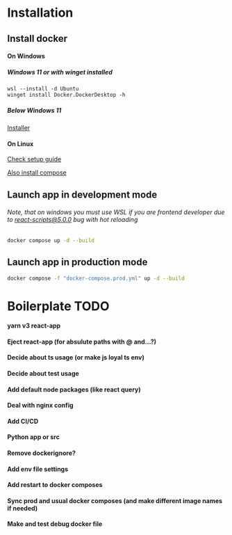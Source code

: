 # Installation
## Install docker
#### On Windows
##### Windows 11 or with winget installed
```pwsh
wsl --install -d Ubuntu
winget install Docker.DockerDesktop -h
```
##### Below Windows 11
[Installer](https://desktop.docker.com/win/main/amd64/Docker%20Desktop%20Installer.exe)
#### On Linux
[Check setup guide](https://docs.docker.com/engine/install/)

[Also install compose](https://docs.docker.com/compose/cli-command/#install-on-linux)
## Launch app in development mode
###### Note, that on windows you must use WSL if you are frontend developer due to react-scripts@5.0.0 bug with hot reloading
```bash
docker compose up -d --build
```
## Launch app in production mode
```bash
docker compose -f "docker-compose.prod.yml" up -d --build
```
# Boilerplate TODO
#### yarn v3 react-app
#### Eject react-app (for absulute paths with @ and...?)
#### Decide about ts usage (or make js loyal ts env)
#### Decide about test usage
#### Add default node packages (like react query)
#### Deal with nginx config
#### Add CI/CD
#### Python app or src
#### Remove dockerignore?
#### Add env file settings
#### Add restart to docker composes
#### Sync prod and usual docker composes (and make different image names if needed)
#### Make and test debug docker file
